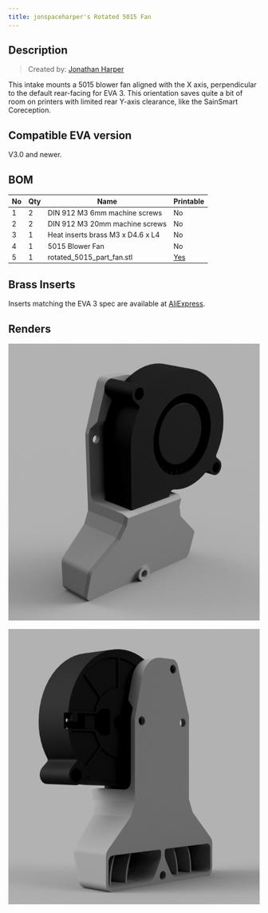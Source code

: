 ```yaml
---
title: jonspaceharper's Rotated 5015 Fan
---
```


## Description

> Created by: [Jonathan Harper](https://www.github.com/jon-harper)

This intake mounts a 5015 blower fan aligned with the X axis, perpendicular to the default rear-facing for EVA 3. This orientation saves quite a bit of room on printers with limited rear Y-axis clearance, like the SainSmart Coreception.

## Compatible EVA version

V3.0 and newer.

## BOM

| No | Qty | Name                                           | Printable |
| -- | --- | ---------------------------------------------- | --------- |
| 1  | 2   | DIN 912 M3 6mm machine screws                  | No        |
| 2  | 2   | DIN 912 M3 20mm machine screws                 | No        |
| 3  | 1   | Heat inserts brass M3 x D4.6 x L4              | No        | 
| 4  | 1   | 5015 Blower Fan                                | No        | 
| 5  | 1   | rotated_5015_part_fan.stl                      | [Yes](stl/rotated_5015_part_fan-v3.0-inserts.stl)       |

## Brass Inserts

Inserts matching the EVA 3 spec are available at [AliExpress](https://aliexpress.com/item/4000232858343.html).

## Renders

![back render](assets/rotated_5015_part_fan_back.png)

![front render](assets/rotated_5015_part_fan_front.png)